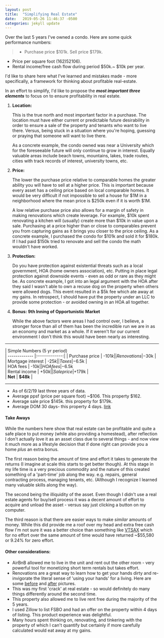 ```yaml
---
layout: post
title:  "Simplifying Real Estate"
date:   2019-05-26 11:46:37 -0500
categories: jekyll update
---
```


 Over the last 5 years I've owned a condo. Here are some quick performance numbers:

> * Purchase price $101k. Sell price $179k.
* Price per square foot ($162) 52% higher than the average ($106).
* Rental income/free cash flow during period $50k.~ $10k per year.

 I'd like to share here what I've learned and mistakes made - more specifically, a framework for thinking about profitable real-estate.


 In an effort to simplify, I'd like to propose the **_most important three elements_** to focus on to ensure profitability in real estate.




1. **Location:**

   This is the true north and most important factor in a purchase. The location must have either current or predictable future desirability in order to ensure a sale of the property and tenants who want to live there. Versus, being stuck in a situation where you're hoping, guessing or praying that someone will want to live there.  

   As a concrete example, the condo owned was near a University which for the foreseeable future will only continue to grow in interest. Equally valuable areas include beach towns, mountains, lakes, trade routes, cities with track records of interest, university towns, etc.

2. **Price:**

   The lower the purchase price relative to comparable homes the greater ability you will have to sell at a higher price. This is important because every asset has a ceiling price based on local comparable homes.  It would be very difficult if not impossible to sell a house for $1M in a neighborhood where the mean price is $250k even if it is worth $1M.

   A low relative purchase price also allows for a margin of safety in making renovations which create leverage. For example, $10k spent renovating a kitchen will (usually) create more than $10k in value upon a sale. Purchasing at a price higher than or close to comparables prevent you from capturing gains as it brings you closer to the price ceiling. As a concrete example, I purchased the condo for $101k and sold it for $180k. If I had paid $150k tried to renovate and sell the condo the math wouldn't have worked.


3. **Protection:**

   Do you have protection against existential threats such as a local government, HOA (home owners association), etc. Putting in place legal protection against downside events - even as odd or rare as they might be. As concrete example, I got into an legal argument with the HOA after they said I wasn't able to own a recuse dog on the property when others were allowed dogs. This event resulted in a $5k fee which ate away at my gains. In retrospect, I should have put the property under an LLC to provide some protection - or avoided owning in an HOA all together.

4. **Bonus: 9th Inning of Opportunistic Market**

    While the above factors were areas I had control over, I believe, a stronger force than all of them has been the incredible run we are in as an economy and market as a whole. If it weren't for our current environment I don't think this would have been nearly as interesting.

---

| Simple Numbers (5 yr period)         
| ------------- |:-------------:|
| Purchase price      | -$101k |
| Renovations     | -$30k      |  
| Mortgage interest | -$25k      |
| Taxes | -$6.5k      |    
| HOA fees | -$10k      |
| HOA fees | -$6.5k    
| Rental income | +$50k      |  
| Sale price | +$179k      |  
| **Net** | **$48k**      |  

---

* As of 6/2/19 last three years of data.
* Average ppsf (price per square foot) ~$106. This property $162.
* Average sale price $145k. this property for $179k.
* Average DOM 30 days- this property 4 days.
[link](https://www.nd-condos.com/marketreport/?county=St.+Joseph+County&city=South+Bend&township=all&type=res&type=con&list_price_min=50000&list_price_max=all&sold_within=36&short_sale=all&area_min=all&beds_min=all&baths_min=all&year_built_min=all&lot_description=all&acres_min=all&water=all&subdivision=Oak+Hill+Condominiums&school_district=all&elementary_school=all&middle_school=all&high_school=all&master_bed_location=all&basement=all&basement_description=all&style=all&pool=all&garage=all&garage_spaces_min=all&hoa_fee_min=all&hoa_freq=all&new_construction=all)

#### **Take Aways**

While the numbers here show that real estate can be profitable and quite a safe place to put money (while also providing a homestead), after reflection I don't actually love it as an asset class due to several things - and now view it much more as a lifestyle decision that if done right can provide you a home _plus_ an extra bonus.

The first reason being the amount of time and effort it takes to generate the returns (I imagine at scale this starts to get better though). At this stage in my life time is a very precious commodity and the nature of this created something of a 'part-time' job along the way. e.g. repairs, general contracting process, managing tenants, etc. (Although I recognize I learned many valuable skills along the way).

The second being the illiquidity of the asset. Even though I didn't use a real estate agents for buy/sell process it was a decent amount of effort to acquire and unload the asset - versus say just clicking a button on my computer.

The third reason is that there are easier ways to make _similar_ amounts of money. While this did provide me a roof over my head and extra free cash flow I'm not sure it was a better choice than something like [VTSAX](https://investor.vanguard.com/mutual-funds/profile/performance/vtsax) which for no effort over the same amount of time would have returned ~$55,580 or 9.24% for zero effort.

#### **Other considerations:**
* AirBnB allowed me to live in the unit and rent out the other room - very powerful tool for monetizing short term rentals but takes effort.
* Renovations are a great way to learn how to get your hands dirty and re-invigorate the literal sense of 'using your hands' for a living. Here are some [before](https://imgur.com/a/kyEVIQH) and [after](https://imgur.com/a/ji5E7BI) pictures.
* This was my first 'crack' at real estate - so would definitely do many things differently around the second time.
* This property also allowed me to live rent free during the majority of the 5 years.
* I used Zillow to list FSBO and had an offer on the property within 4 days of listing. This product experience was delightful.
* Many hours spent thinking on, renovating, and tinkering with the property of which I can't quantify but certainly if more carefully calculated would eat away at my gains.

